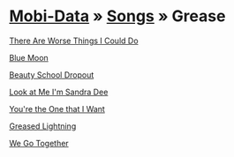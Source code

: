 [Mobi-Data]( ../../index.html) &raquo; [Songs]( ../index.html ) &raquo; Grease
===

[There Are Worse Things I Could Do]( there-are-worse/index.html )

[Blue Moon]( blue-moon/index.html )

[Beauty School Dropout]( beauty-school/index.html )

[Look at Me I'm Sandra Dee]( look-at-me/index.html )

[You're the One that I Want]( youre-the-one/index.html )

[Greased Lightning]( greased-lightning/index.html )

[We Go Together]( we-go-together/index.html ) 